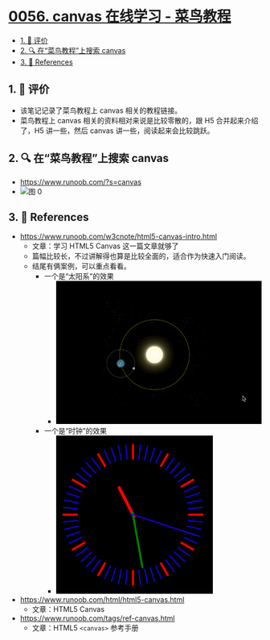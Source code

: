 # [0056. canvas 在线学习 - 菜鸟教程](https://github.com/Tdahuyou/TNotes.canvas/tree/main/notes/0056.%20canvas%20%E5%9C%A8%E7%BA%BF%E5%AD%A6%E4%B9%A0%20-%20%E8%8F%9C%E9%B8%9F%E6%95%99%E7%A8%8B)

<!-- region:toc -->

- [1. 🫧 评价](#1--评价)
- [2. 🔍 在“菜鸟教程”上搜索 canvas](#2--在菜鸟教程上搜索-canvas)
- [3. 🔗 References](#3--references)

<!-- endregion:toc -->

## 1. 🫧 评价

- 该笔记记录了菜鸟教程上 canvas 相关的教程链接。
- 菜鸟教程上 canvas 相关的资料相对来说是比较零散的，跟 H5 合并起来介绍了，H5 讲一些，然后 canvas 讲一些，阅读起来会比较跳跃。

## 2. 🔍 在“菜鸟教程”上搜索 canvas

- https://www.runoob.com/?s=canvas
- ![图 0](https://cdn.jsdelivr.net/gh/Tdahuyou/imgs@main/2025-08-07-12-05-53.png)

## 3. 🔗 References

- https://www.runoob.com/w3cnote/html5-canvas-intro.html
  - 文章：学习 HTML5 Canvas 这一篇文章就够了
  - 篇幅比较长，不过讲解得也算是比较全面的，适合作为快速入门阅读。
  - 结尾有俩案例，可以重点看看。
    - 一个是“太阳系”的效果
      - ![gif](./assets/1.gif)
    - 一个是“时钟”的效果
      - ![gif](./assets/2.gif)
- https://www.runoob.com/html/html5-canvas.html
  - 文章：HTML5 Canvas
- https://www.runoob.com/tags/ref-canvas.html
  - 文章：HTML5 `<canvas>` 参考手册

